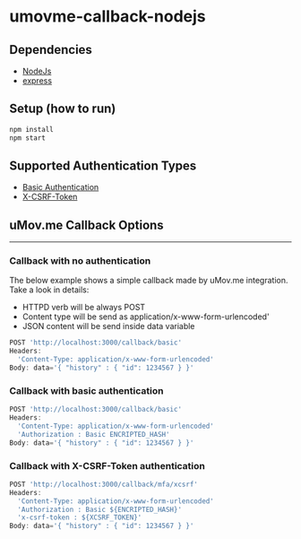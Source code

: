 # umovme-callback-nodejs

## Dependencies

* [NodeJs](https://nodejs.org/pt-br/download/package-manager/)
* [express](http://expressjs.com/)

## Setup (how to run)

```javascript
npm install
npm start
```

## Supported Authentication Types 

* [Basic Authentication](https://en.wikipedia.org/wiki/Basic_access_authentication)
* [X-CSRF-Token](https://pt.wikipedia.org/wiki/Cross-site_request_forgery)

## uMov.me Callback Options
---

### Callback with no authentication

The below example shows a simple callback made by uMov.me integration. Take a look in details:
 * HTTPD verb will be always POST
 * Content type will be send as application/x-www-form-urlencoded'
 * JSON content will be send inside data variable

```javascript
POST 'http://localhost:3000/callback/basic'
Headers:
  'Content-Type: application/x-www-form-urlencoded'
Body: data='{ "history" : { "id": 1234567 } }'
```

### Callback with basic authentication

```javascript
POST 'http://localhost:3000/callback/basic'
Headers:
  'Content-Type: application/x-www-form-urlencoded'
  'Authorization : Basic ENCRIPTED_HASH'
Body: data='{ "history" : { "id": 1234567 } }'
```

### Callback with X-CSRF-Token authentication

```javascript
POST 'http://localhost:3000/callback/mfa/xcsrf'
Headers:
  'Content-Type: application/x-www-form-urlencoded'
  'Authorization : Basic ${ENCRIPTED_HASH}'
  'x-csrf-token : ${XCSRF_TOKEN}'
Body: data='{ "history" : { "id": 1234567 } }'
```